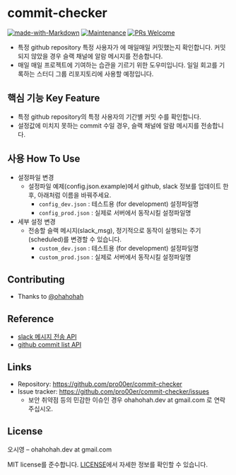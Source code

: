 # commit-checker
[![made-with-Markdown](https://img.shields.io/badge/Made%20with-Markdown-1f425f.svg)](http://commonmark.org)
[![Maintenance](https://img.shields.io/badge/Maintained%3F-yes-green.svg)](https://github.com/pro00er/commit-checker/graphs/commit-activity) 
[![PRs Welcome](https://img.shields.io/badge/PRs-welcome-brightgreen.svg?style=flat-square)](http://makeapullrequest.com)


- 특정 github repository 특정 사용자가 에 매일매일 커밋했는지 확인합니다. 커밋되지 않았을 경우 슬랙 채널에 알람 메시지를 전송합니다. 
- 매일 매일 프로젝트에 기여하는 습관을 기르기 위한 도우미입니다. 일일 회고를 기록하는 스터디 그룹 리포지토리에 사용할 예정입니다. 

## 핵심 기능  Key Feature
- 특정 github repository의 특정 사용자의 기간별 커밋 수를 확인합니다. 
- 설정값에 미치지 못하는 commit 수일 경우, 슬랙 채널에 알람 메시지를 전송합니다. 

## 사용 How To Use
- 설정파일 변경
  - 설정파일 예제(config.json.example)에서 github, slack 정보를 업데이트 한 후, 아래처럼 이름을 바꿔주세요.
    - `config_dev.json` : 테스트용 (for development) 설정파일명 
    - `config_prod.json` : 실제로 서버에서 동작시킬 설정파일명
- 세부 설정 변경
  - 전송할 슬랙 메시지(slack_msg), 정기적으로 동작이 실행되는 주기(scheduled)를 변경할 수 있습니다.
    - `custom_dev.json` : 테스트용 (for development) 설정파일명 
    - `custom_prod.json` : 실제로 서버에서 동작시킬 설정파일명

## Contributing
- Thanks to [@ohahohah](https://github.com/ohahohah)

## Reference
- [slack 메시지 전송 API](https://api.slack.com/messaging/sending)
- [github commit list API](https://docs.github.com/en/rest/reference/repos#commits)

## Links
- Repository: https://github.com/pro00er/commit-checker
- Issue tracker: https://github.com/pro00er/commit-checker/issues
  - 보안 취약점 등의 민감한 이슈인 경우 ohahohah.dev at gmail.com 로 연락주십시오. 

## License
오시영 – ohahohah.dev at gmail.com

MIT license를 준수합니다. [LICENSE](https://github.com/pro00er/commit-checker/LICENSE.md)에서 자세한 정보를 확인할 수 있습니다.  
